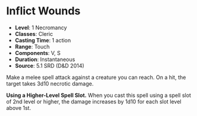# Inflict Wounds

- **Level**: 1 Necromancy
- **Classes**: Cleric
- **Casting Time**: 1 action
- **Range**: Touch
- **Components**: V, S
- **Duration**: Instantaneous
- **Source**: 5.1 SRD (D&D 2014)

Make a melee spell attack against a creature you can reach. On a hit, the target takes 3d10 necrotic damage.

**Using a Higher-Level Spell Slot.** When you cast this spell using a spell slot of 2nd level or higher, the damage increases by 1d10 for each slot level above 1st.
